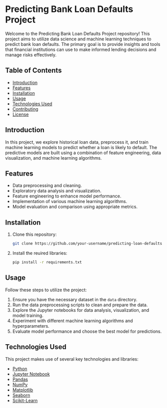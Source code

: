# Predicting Bank Loan Defaults Project

Welcome to the Predicting Bank Loan Defaults Project repository! This project aims to utilize data science and machine learning techniques to predict bank loan defaults. The primary goal is to provide insights and tools that financial institutions can use to make informed lending decisions and manage risks effectively.

## Table of Contents

- [Introduction](#introduction)
- [Features](#features)
- [Installation](#installation)
- [Usage](#usage)
- [Technologies Used](#technologies-used)
- [Contributing](#contributing)
- [License](#license)

## Introduction

In this project, we explore historical loan data, preprocess it, and train machine learning models to predict whether a loan is likely to default. The predictive models are built using a combination of feature engineering, data visualization, and machine learning algorithms.

## Features

- Data preprocessing and cleaning.
- Exploratory data analysis and visualization.
- Feature engineering to enhance model performance.
- Implementation of various machine learning algorithms.
- Model evaluation and comparison using appropriate metrics.

## Installation

1. Clone this repository:

   ```bash
   git clone https://github.com/your-username/predicting-loan-defaults.git

1. Install the reuired libraries:

   ```bash
   pip install -r requirements.txt


## Usage

Follow these steps to utilize the project:

1. Ensure you have the necessary dataset in the `data` directory.
2. Run the data preprocessing scripts to clean and prepare the data.
3. Explore the Jupyter notebooks for data analysis, visualization, and model training.
4. Experiment with different machine learning algorithms and hyperparameters.
5. Evaluate model performance and choose the best model for predictions.

## Technologies Used

This project makes use of several key technologies and libraries:

- [Python](https://www.python.org/)
- [Jupyter Notebook](https://jupyter.org/)
- [Pandas](https://pandas.pydata.org/)
- [NumPy](https://numpy.org/)
- [Matplotlib](https://matplotlib.org/)
- [Seaborn](https://seaborn.pydata.org/)
- [Scikit-Learn](https://scikit-learn.org/)

